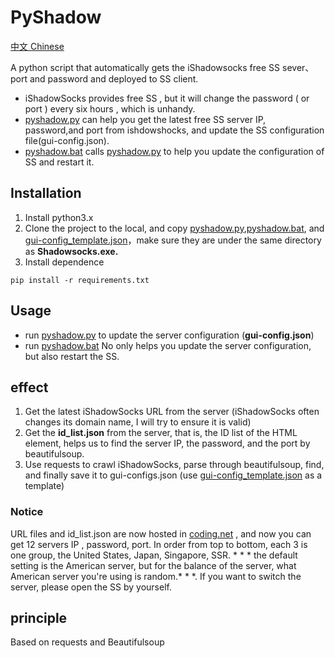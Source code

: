 # PyShadow
[中文 Chinese](./README.md)

A python script that automatically gets the iShadowsocks free SS sever、port and password and deployed to SS client.
- iShadowSocks  provides free SS , but it will change the password ( or port ) every six hours , which is unhandy.
- [pyshadow.py](./pyshadow.py) can help you get the latest free SS server IP, password,and port from ishdowshocks, and update the SS configuration file(gui-config.json).
- [pyshadow.bat](./pyshadow.bat) calls [pyshadow.py](./pyshadow.py) to help you update the configuration of SS and restart it.
## Installation
1. Install python3.x
2. Clone the project to the local, and copy [pyshadow.py](./pyshadow.py),[pyshadow.bat](./pyshadow.bat), and [gui-config_template.json](./gui-config_template.json)，make sure they are under the same directory as **Shadowsocks.exe.**
3. Install dependence
```
pip install -r requirements.txt
```
## Usage
- run [pyshadow.py](./pyshadow.py) to update the server configuration (**gui-config.json**)
- run [pyshadow.bat](./pyshadow.bat) No only helps you update the server configuration, but also restart the SS.
## effect
1. Get the latest iShadowSocks URL from the server  (iShadowSocks often changes its domain name, I will try to ensure it is valid)
2. Get the  **id_list.json** from the server, that is, the ID list of the HTML element, helps us to find the server IP, the password, and the port by beautifulsoup.
3. Use requests to crawl iShadowSocks, parse through beautifulsoup, find, and finally save it to gui-configs.json (use [gui-config_template.json](./gui-config_template.json) as a template)
### Notice
URL files and id_list.json are now hosted in [coding.net](https://coding.net/) , and now you can get 12 servers IP , password, port. In order from top to bottom, each 3 is one group, the United States, Japan, Singapore, SSR. * * * the default setting is the American server, but for the balance of the server, what American server you're using is random.* * *. If you want to switch the server, please open the SS by yourself.
## principle
Based on requests and Beautifulsoup